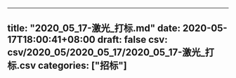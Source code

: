 
---
title: "2020_05_17-激光_打标.md"
date: 2020-05-17T18:00:41+08:00
draft: false
csv: csv/2020_05/2020_05_17/2020_05_17-激光_打标.csv
categories: ["招标"]
---

